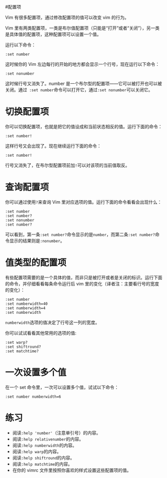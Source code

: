 #配置项

Vim 有很多配置项，通过修改配置项的值可以改变 vim 的行为。

Vim 里有两类配置项，一类是布尔值配置项（只能是“打开”或者“关闭”），另一类是具体值的配置项，这种配置项可以设置一个值。

运行以下命令：

```shell
:set number
```

这时候你的 Vim 左边每行的开始的地方都会显示一个行号，现在运行以下命令：

```shell
:set nonumber
```

这时候行号又消失了。number 是一个布尔型的配置项——它可以被打开也可以被关闭。通过`
:set number`命令可以打开它，通过`:set nonumber`可以关闭它。

# 切换配置项

你可以切换配置项，也就是把它的值设成和当前状态相反的值。运行下面的命令：

```shell
:set number!
```

这样行号又会出现了。现在继续运行下面的命令：

```shell
:set number!
```

行号又消失了，在布尔型配置项前加`!`可以对该项的当前值取反。

# 查询配置项

你可以通过使用`?`来查询 Vim 里对应选项的值。运行下面的命令看看会出现什么：

```shell
:set number
:set number?
:set nonumber
:set number?
```

可以看到，第一条`:set number?`命令显示的是`number`，而第二条`:set number?`命令显示的结果则是`:nonumber`。

# 值类型的配置项

有些配置项需要的是一个具体的值，而非只是被打开或者是关闭的标识。运行下面的命令，并仔细看看每条命令运行后 vim 里的变化（译者注：主要看行号的宽度的变化）：

``` shell
:set number
:set numberwidth=40
:set numberwidth=4
:set numberwidth
```

`numberwidth`选项的值决定了行号这一列的宽度。

你可以试试看看其他常用的选项的值:

```shell
:set warp?
:set shiftround?
:set matchtime?
```

#  一次设置多个值

在一个 set 命令里，一次可以设置多个值，试试以下命令：

```shell
:set number numberwidth=6
```

# 练习
- 阅读`:help 'number'`（注意单引号）的内容。
- 阅读`:help relativenumber`的内容。
- 阅读`:help numberwidth`的内容。
- 阅读`:help warp`的内容。
- 阅读`:help shiftround`的内容。
- 阅读`:help matchtime`的内容。
- 在你的 vimrc 文件里按照你喜欢的样式设置这些配置项的值。
